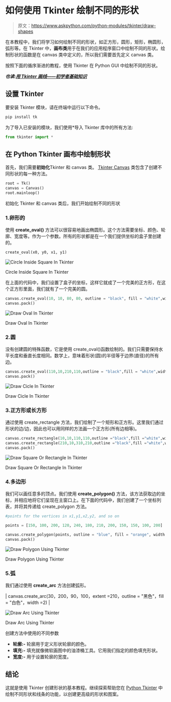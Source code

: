 # 如何使用 Tkinter 绘制不同的形状

> 原文：<https://www.askpython.com/python-modules/tkinter/draw-shapes>

在本教程中，我们将学习如何绘制不同的形状，如正方形，圆形，矩形，椭圆形，弧形等。在 Tkinter 中，**画布类**用于在我们的应用程序窗口中绘制不同的形状。绘制形状的函数是在 canvas 类中定义的，所以我们需要首先定义 canvas 类。

按照下面的循序渐进的教程，使用 Tkinter 在 Python GUI 中绘制不同的形状。

***也读:[用 Tkinter 画线——初学者基础知识](https://www.askpython.com/python-modules/tkinter/drawing-lines)***

## 设置 Tkinter

要安装 Tkinter 模块，请在终端中运行以下命令。

```py
pip install tk

```

为了导入已安装的模块，我们使用*导入 Tkinter 库中的所有方法:

```py
from tkinter import *

```

## 在 Python Tkinter 画布中绘制形状

首先，我们需要**初始化**Tkinter 和 canvas 类。 [Tkinter Canvas](https://www.askpython.com/python-modules/tkinter/tkinter-canvas) 类包含了创建不同形状的每一种方法。

```py
root = Tk()
canvas = Canvas()
root.mainloop()

```

初始化 Tkinter 和 canvas 类后，我们开始绘制不同的形状

### 1.卵形的

使用 **create_oval()** 方法可以很容易地画出椭圆形。这个方法需要坐标、颜色、轮廓、宽度等。作为一个参数。所有的形状都是在一个我们提供坐标的盒子里创建的。

```py
create_oval(x0, y0, x1, y1)

```

![Circle Inside Square In Tkinter](img/226e7dc510c85bdcf4d8f7541303ee39.png)

Circle Inside Square In Tkinter

在上面的代码中，我们设置了盒子的坐标，这样它就成了一个完美的正方形，在这个正方形里面，我们就有了一个完美的圆。

```py
canvas.create_oval(10, 10, 80, 80, outline = "black", fill = "white",width = 2)
canvas.pack()

```

![Draw Oval In Tkinter](img/02e892eb13979da96c6b46cab30ae3f9.png)

Draw Oval In Tkinter

### 2.圆

没有创建圆的特殊函数，它是使用 create_oval()函数绘制的。我们只需要保持水平长度和垂直长度相同。数学上，意味着形状(圆)的半径等于边界(直径)的所有边。

```py
canvas.create_oval(110,10,210,110,outline = "black",fill = "white",width = 2)
canvas.pack()

```

![Draw Cicle In Tkinter](img/96478f2caa27c75db051a6831b2a8276.png)

Draw Cicle In Tkinter

### 3.正方形或长方形

通过使用 create_rectangle 方法，我们绘制了一个矩形和正方形。这里我们通过形状的边/边，因此也可以用同样的方法画一个正方形(所有边相等)。

```py
canvas.create_rectangle(10,10,110,110,outline ="black",fill ="white",width = 2)
canvas.create_rectangle(210,10,310,210,outline ="black",fill ="white",width =2)
canvas.pack()

```

![Draw Square Or Rectangle In Tkinter](img/5736d3f835f5d6426e27399ace612273.png)

Draw Square Or Rectangle In Tkinter

### 4.多边形

我们可以画任意多的顶点。我们使用 **create_polygon()** 方法，该方法获取边的坐标，并相应地将它们呈现在主窗口上。在下面的代码中，我们创建了一个坐标列表，并将其传递给 create_polygon 方法。

```py
#points for the vertices in x1,y1,x2,y2, and so on

points = [150, 100, 200, 120, 240, 180, 210, 200, 150, 150, 100, 200]

canvas.create_polygon(points, outline = "blue", fill = "orange", width = 2)
canvas.pack()

```

![Draw Polygon Using Tkinter](img/8f1ea6f19fa49861c85ad4365c3c4168.png)

Draw Polygon Using Tkinter

### 5.弧

我们通过使用 **create_arc** 方法创建弧形。

| canvas.create_arc(30，200，90，100，extent =210，outline = "黑色"，fill = "白色"，width =2) |

![Draw Arc Using Tkinter](img/ef497d4412306288d24f6c171421393d.png)

Draw Arc Using Tkinter

创建方法中使用的不同参数

*   **轮廓:-** 轮廓用于定义形状轮廓的颜色。
*   **填充:-** 填充就像微软画图中的油漆桶工具。它用我们指定的颜色填充形状。
*   **宽度:-** 用于设置轮廓的宽度。

## 结论

这就是使用 Tkinter 创建形状的基本教程。继续探索帮助您在 [Python Tkinter](https://www.askpython.com/python-modules/tkinter/tkinter-font-class) 中绘制不同形状和线条的功能，以创建更高级的形状和图案。